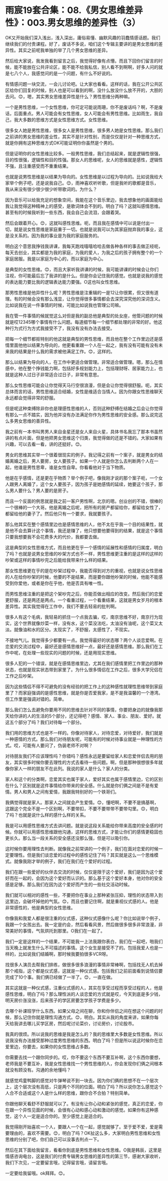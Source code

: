 # 雨宸19套合集：08.《男女思维差异性》：003.男女思维的差异性（3）

OK又开始我们深入浅出，浅入深出，庸俗易懂、幽默风趣的羽蠢情感话题。我们继续我们的付贵课程。好了，废话不多说，咱们这个专辑主要讲的是男女思维的差异性。其实之前呢我单独的举了几个男女思维的差异。

然后给大家说，我发我看到留言之后，我觉得好像有点懵。而且下回你们留言的时候，能不能放在公共评论区，能不能不给我私信，别人看不到啊啊，好多人问的就是七八个人，我感觉问的是一个问题，有什么不好说的。

有情感问题一块交流，一会儿讨论吧。让大家也看看。这样的话，我在公开公共区区给你们回复的时候，别人也是可以看到的啊，没什么放没什么放不开的，大胆的去问。😊，嗯，其实男女思维差异性是什么？男性思维分两种嘛。

一个是男性思维，一个女性思维，你可定可能说雨珊，你不是废话吗？啊，不是废话，后面重点。男人可能会有女性思维，女人可能会有男性思维。比如雨生，我自己，我大多数的思维方式是女性思维方式。女性思维。

很多女人她是男性思维，很多女人是男性思维，很多男人她是女性思维。那么我们之前讲的男女思维的差业性，其实不是针对性别，而是仅仅是针对一种思维方式，就是你拥有这种思维方式OK可能证明你你虽然是个男的。

但是证明你的女性思维比较多。一般男性思维，我们总结起来，就是逻辑性很强，目的性很强，逻辑性和目的性强。那女人的思维呢，女人的思维就是感性，逻辑性不强，且注重感受而不重重结果。

也就是说男性思维是以结果为导向的。女性思维是以过程为导向的。比如说我给大家举个例子吧，还是说我自己。😊，雨神喜欢听听歌，但是我听的歌都是音乐，我从来没有很少很少很少听带歌词的。为什么？

因为音乐可以给我充足的想象空间，我能在这个音乐里边，我去想象他的画面能给我让我觉得这种精神上的感受，是歌词体会不到的。明白了吗？这就叫感情思维。甚至有的时候我听到一些东西，我会自己会流泪，会跟着哭。

然后会跟着开心。😊，这就叫感性思维。呃，而且我在感情中可以说是付出一切，就是说女性思维是家庭重于一切。也就是说我可以为其家庭抛弃我的事业，这是没关系的。因为我的事业是为我的家庭服务的。

明白这个意思我挣钱我讲课，我每天跑戏嘻嘻哈哈去做各种各样的事去做正经呃，每天去创业，其实都是为我的家庭，为我的爱人，为我之后的孩子拥有整个的一个家庭居服。我是以家庭为中心的，而以家庭为中心。

是典型的女性思维。😊，而且大家听我讲课的时候，我可能讲课的时候会让你们注视，你可能最后忘了我讲的是什么。但是你会记住我的感觉。也就是说我的感觉的表达能力要比我的逻辑表达能力要强。O这也叫女性思维。

那男性思维是他异性什么呢？男性思维是注重辑的一是12让你很累，但又很有道理。有的时候会没有那么浅显，让你觉得很多事情都会去深究深究他的深词含义。比如说我在说一件事情的时候，可能比如说我也管理公司嘛。

我在管一件事情的候就觉这么对但是我的副总他是典型的处女座，他管问题的时候就是哎12345哪个事情有什么问题。每道细节每一个细节都处理的非常的好。他这种行为式行为方式我接受不了，我没有没有办法去接受。

把每一个细节都抠特别的他这就是典型的男性思维，而且他在整个工作里边还是感情里面他他以结果为导向的，他更看重跟一个人在一起之，我有没有可能有没有未来我的结果是什么我的需求被他满足工作。😊，这样的。

那么以结果为导向的人，在工作中更适合做管理。非常适合做管理。嗯，那么在情感中，他在整个挣钱能力啊，包括好多规划能力上，包括理财呀、居家能力上，也就是这种人过日子非常适合过日子，非常有意思。

那么女性思维可能会让你觉得天马行空很浪漫，但是会让你觉得很舒服。呃，其实总体而言的话，男性思维适合结婚，女性是维适合当情人。因为你跟女性思维聊天永远都会觉得非常的舒服。

但是呢这种束缚除非你也是理感性思维的人，否则这种舒缚在结婚之后会让你觉得有那么一点不踏实，因为他并没有办法满足你作为男性思维的安全感。那么说完这么多男女思维的善异性。

我之前有一本书叫男男人来自金星还是女人来自火星，具体书名我忘了那本书虽然讲的有点片面，但是他把男女思维这个归类，我觉得做的还是不错的。大家如果有兴趣，可以去看一看，讲的还挺好。😊。

男女的思维其实举一个很着很现实的例子。我记得之前有一个案子，就是男女的结婚离婚之后，男人要房，女人要孩子。如果一个人就是你怎么去判断两个人在一起，他谁是男性思卑，谁是女性自卑。你看看他对于当下物质。

他是在乎感情，还是更在乎物质？举个例子吧，像我刚才说的那个案子呃，一个女人跟男人离婚了，这个女人要孩子，因为孩子是她感情的延续，她要这个孩子，那么男人要什么？男人要的是房子。

而且一个反面的例思就是我之前一客户男性啊，北京的嗯。创业创的不错，很棒的一个很棒的一个大哥。他是离婚之后呢，把所有的房产都留给你，都留给女性了，都留给他的妻子了。然后他只有一个要求，我就要孩子。

那么他其实在整个感情里边也是感情思维的人，他不太在乎我一个目的结果性，就是他不会去算计这个事情，我还是赚了，他只想要他要得到的结果，就是这个事情只要我想要我不会花费多大的代价，我都要去做。

这是典型的女性思维方式，而且他更在乎一个感情的延展性和感情的归属度，明白了吗？也就是说男女思维的吵架方式也不一样，男性思维更注重的是这样的这样的吵架或这样的事情吵完之后能给我带来什么样的结果。

那女性思维更在乎的是在吵架过程中，我能否得到对方的重视，也就是说女性思维的人在给你吵架的时候，他要的不是结果，而是要你跟他吵架的时候，他能不能感受到你爱他，或者是你在乎他，他是否具有唯一性。

而男性思维注重的是把这个架吵完之后，你能否做出相应的改变。然后我们的恋爱更舒服，还是两还是两点。一个看重过程，一个看重结果，这就是男女岁月的根本差异性。其实我觉得在工作中，我们不要去轻易的批判啊。

很多人有这个毛病，我轻易的抓住一个点我去骗，哎，南京思维不好，南京行为现实，这个世界就像炒菜一样，没有水，这个菜没法吃，太油没有油呢，这个菜又太淡。就像油和水的区分。太现实了，不舒服，太感性了，不现实。

不接地气儿。我觉得多少都要有一点。我觉得最好的状态哪？两个人谈恋爱啊。在恋爱的交流过程中，最好还是感情思维好一点，最好还是感情思维。那么我们在工作中呢，在处理一些现实的问题的时候，还是用现实思维。

很多人犯的一个错误，就是在感情思维里边，尤其在我们感情里把工作里边的那种状态，也就是现实状态带到家里了。为什么很多情侣在工作之后，很多大学兄侣在工作之后吵架。

因为这些情侣不得不可避免的没有经验的把工作上的这种感性就理性思维带到家庭里了？而家庭强调的是感性思维，就是你是否爱我家，是不是我温馨的一个港湾。但工作里是强调对错的。简单。

那么我们怎么去避免你要用不同的思维去针对不同的事情，你要把身边的就像我那天给你讲的人的生活的5个部分，还记得吧？感情、家人、事业、朋友、爱好。就这五个部分了吗？我们对待每一个部分。

我们用的思维方式也是不一样的。你像对待家人，对待恋爱，对待爱好，我们就是一种感情的方式。那么我们对待朋友呢，可能有的时候对待事业就是一种理性的方式。哎，可能有人要问了，伪装老师不对啊？

对待朋友我们不应该理性吗？你错吗？感性永远是要留给家人和恋爱伴侣去用的朋友，其实很多时候你要去理性的方式去看待一些问题。啊，但是那种很想很多年就像你家人一样的朋友不在此列。我说的家人是什么？家人的分类。

家人和这个的分类啊，恋爱其实也属于家人，爱好其实也属于感情里边，它的区别在什么？区别就是这件事情给你带来的安全感。什么就是你们俩之间是不是有爱情。男人和男人之间有爱情，我跟我特别好的一个铁哥们。

我俩觉得就是家人。那家人之间就会产生爱情。😊，懂吧啊，不要不是搞基啊，这跟这个完全不是一个区别啊，不要带扣，不要不要带带不要带勾里。😊，明白了吗？也就是说什么样的感什么样的关系。

我是可以用感性思维方式去讲问题。就是说这段关系能给你带来高度的安全感的时候。你就可以用感性思维跟他沟通，这样的思维方式，才能让你们的感情更稳固也更长久。那么当一段关系的安全感还没那么强，但是可以吸引你。

这时候你要用理性去判断。就像我之前常讲的一个例子，我们在面对恋爱的时候一定要理性。但是我们谈恋爱的过程中的感性记住了吗？其实就是这么一个思维模式。就像我刚才举的例子，我们在我们在个爱好的过程。

我们在跟一些爱好的伙伴去交流的时候，仅仅是限于这个爱好，我们是因为这个爱好而在一起的，会因为这个爱好而认识的。那么基于这个爱好本身，他对你的安全感是足够。那么我们在因为这个爱好而产生的一些社交活动时候。

我们就可以相对的感性一些，不要把你在事业上那种紧张压抑，理性的状态带入到这里边，会破坏掉他的气氛。😊，而且也要记住啊，就是重视仪式感的人。他是非常感性的，他是典型的女性思维。

你像我和我爱人都是很注重的仪式感，这种仪式感像什么呢？你比如说举个例子，我跟一个女孩出去。我一定是约会，然后看看风景，然后做很多很多非常浪漫，非常美好的事情，气氛烘托到那里。O我们在一起了。

我们一定是这样的一个结果，不可能我一上法我跟你表白，我们在一起吧，啪我们当天晚上就发生什么不可描述的事情。这个女生是接受不了的。包括我爱人也是一样的，比如说我们结婚啊，那时候我要拍很多VCR呀。

找很多人演员去帮我们排练，做很多很多浪漫的事情非常棒啊，包括找无人机去掉那个戒指，这个都是仪式感，这就是一种仪式感。包括我们之前前面看到说情侣要完成了10个事。我们俩已经做了一半了。😊，一直在做。

其实这就是一种仪式感，注重仪式感的人，其实在享受过程而享受过程的人，他是感性思维，明白了吗？那么理性派的人谈恋爱的方式就是哎，今天到底是多少钱，明天房价涨没涨，后来孩子的学区房要怎学孩子学费是多少。

去哪个补课班学什么东西。如果父母之间在聊，你和你伴侣之间在想这个问题的时候，那么记住你就是理性沟通方式。😊，明白。其实从我的角度来讲，如果你每天给我讲去哪儿买学区房，然后呢讨论菜价，讨论房价，讨论股市。

我真的很烦。所以说我的思维是我是怎么的？我的思维里大多数是女性思维。所以说我没有办法接受那种过度男性思维的东西。明白了吗？但是所以说这时候你在恋爱里边，你要去，如果你的女性思维占多数。

你需要去找一个跟你同步的。哎，你不要这个东西不要互补啊，这个东西你要想，老师我是不要互补，我是女性思维找一个男性思维的人，你会发现你们俩之间根本就没有顾没有。沟通的余地懂吗？

就感觉鸡童鸭脚的感觉对牛弹琴说不到一块去。因为你们俩的思想不在一个层次上，这个层次没有高低，只是两个不同的位面。明白了吗？所以说你怎么感觉这个人合不合适或这个人是什么样的思维，跟你合不合拍？特别简单。

你跟他聊天看舒不舒服就可以了。有没有让你心动和紧张的感觉，真正的恋爱，你在跟一个异性见面的时候，会很有心动和感心动和激动的感觉。如果你有这种感觉，这个人一定是适合你的。至少感觉上是适合的。

我觉得刚开始喜欢一个人，要跟人一个在一起，感觉就够了。至于爱不爱，爱是需要理由的，喜欢不需要。😊，明白了吗？OK扯这么多，大家明白男性思维和女性思维的分别了吧，你们自己可以没事去判点一下。

然后在其下面给我留言，看看你到底是男性思维和女性思维。O我是韩辰，这里是情感咨询电台，这是我们的付费专辑男女思维的差异性的第三节，感谢大家收听，我们下次见，一定要留言哦，记得留言哦，请留言哦。

一定要给我留哦。ok拜拜。😊。